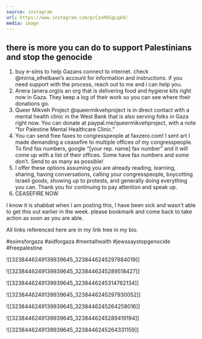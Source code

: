 ```yaml
---
source: instagram
url: https://www.instagram.com/p/CzxRbSgLqk9/
media: image
---
```


## there is more you can do to support Palestinians and stop the genocide

1. buy e-sims to help Gazans connect to internet. check @mirna_elhelbawi’s account for information and instructions. if you need support with the process, reach out to me and i can help you.
2. Anera (anera.org)is an org that is delivering food and hygiene kits right now in Gaza. They keep a log of their work so you can see where their donations go. 
3. Queer Mikveh Project @queermikvehproject is in direct contact with a mental health clinic in the West Bank that is also serving folks in Gaza right now. You can donate at paypal.me/queermikvehproject, with a note “for Palestine Mental Healthcare Clinic.” 
4. You can send free faxes to congresspeople at faxzero.com!  I sent art I made demanding a ceasefire to multiple offices of my congresspeople. To find fax numbers, google “[your rep. name] fax number” and it will come up with a list of their offices. Some have fax numbers and some don’t. Send to as many as possible! 
5. I offer these options assuming you are already reading, learning, sharing, having conversations, calling your congresspeople, boycotting Israeli goods, showing up to protests, and generally doing everything you can. Thank you for continuing to pay attention and speak up.
6. CEASEFIRE NOW

I know it is shabbat when I am posting this, I have been sick and wasn’t able to get this out earlier in the week. please bookmark and come back to take action as soon as you are able. 

All links referenced here are in my link tree in my bio. 

#esimsforgaza #aidforgaza #mentalhealth #jewssaystopgenocide #freepalestine

![[3238446249139939645_3238446245297884019]]

![[3238446249139939645_3238446245289518427]]

![[3238446249139939645_3238446245314762134]]

![[3238446249139939645_3238446245297930052]]

![[3238446249139939645_3238446245264258016]]

![[3238446249139939645_3238446245289419194]]

![[3238446249139939645_3238446245264331159]]

